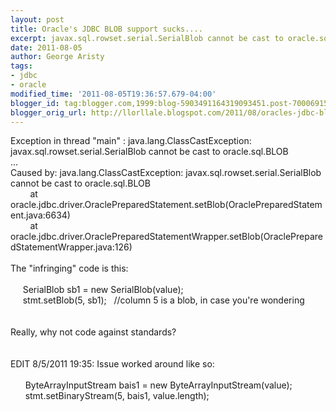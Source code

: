 ```yaml
---
layout: post
title: Oracle's JDBC BLOB support sucks....
excerpt: javax.sql.rowset.serial.SerialBlob cannot be cast to oracle.sql.BLOB
date: 2011-08-05
author: George Aristy
tags:
- jdbc
- oracle
modified_time: '2011-08-05T19:36:57.679-04:00'
blogger_id: tag:blogger.com,1999:blog-5903491164319093451.post-7000691514434833780
blogger_orig_url: http://llorllale.blogspot.com/2011/08/oracles-jdbc-blob-support-sucks.html
---
```


Exception in thread "main" <omitted>: java.lang.ClassCastException: javax.sql.rowset.serial.SerialBlob cannot be cast to oracle.sql.BLOB</omitted><br />...<br />Caused by: java.lang.ClassCastException: javax.sql.rowset.serial.SerialBlob cannot be cast to oracle.sql.BLOB<br />&nbsp;&nbsp;&nbsp;&nbsp;&nbsp;&nbsp;&nbsp; at oracle.jdbc.driver.OraclePreparedStatement.setBlob(OraclePreparedStatement.java:6634)<br />&nbsp;&nbsp;&nbsp;&nbsp;&nbsp;&nbsp;&nbsp; at oracle.jdbc.driver.OraclePreparedStatementWrapper.setBlob(OraclePreparedStatementWrapper.java:126)<br /><br />The "infringing" code is this:<br /><br />&nbsp;&nbsp;&nbsp;&nbsp; SerialBlob sb1 = new SerialBlob(value);<br />&nbsp;&nbsp;&nbsp;&nbsp; stmt.setBlob(5, sb1);&nbsp;&nbsp; //column 5 is a blob, in case you're wondering<br /><br /><br />Really, why not code against standards?<br /><br /><br />EDIT 8/5/2011 19:35: Issue worked around like so:<br /><br />&nbsp;&nbsp;&nbsp;&nbsp;&nbsp; ByteArrayInputStream bais1 = new ByteArrayInputStream(value);<br />&nbsp;&nbsp;&nbsp;&nbsp;&nbsp; stmt.setBinaryStream(5, bais1, value.length);
